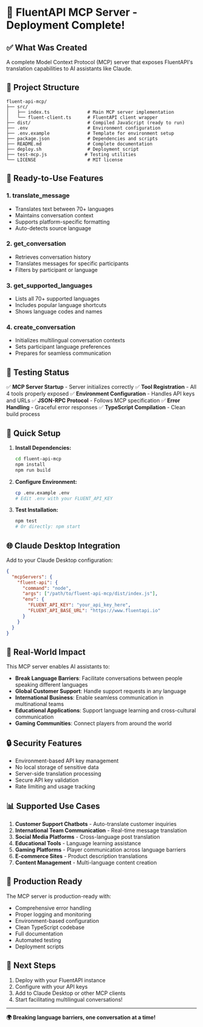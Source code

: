 # 🎉 FluentAPI MCP Server - Deployment Complete!

## ✅ What Was Created

A complete Model Context Protocol (MCP) server that exposes FluentAPI's translation capabilities to AI assistants like Claude.

## 📁 Project Structure

```
fluent-api-mcp/
├── src/
│   ├── index.ts              # Main MCP server implementation
│   └── fluent-client.ts      # FluentAPI client wrapper
├── dist/                     # Compiled JavaScript (ready to run)
├── .env                      # Environment configuration
├── .env.example              # Template for environment setup
├── package.json              # Dependencies and scripts
├── README.md                 # Complete documentation
├── deploy.sh                 # Deployment script
├── test-mcp.js              # Testing utilities
└── LICENSE                   # MIT license
```

## 🚀 Ready-to-Use Features

### 1. **translate_message**
- Translates text between 70+ languages
- Maintains conversation context
- Supports platform-specific formatting
- Auto-detects source language

### 2. **get_conversation**
- Retrieves conversation history
- Translates messages for specific participants
- Filters by participant or language

### 3. **get_supported_languages**
- Lists all 70+ supported languages
- Includes popular language shortcuts
- Shows language codes and names

### 4. **create_conversation**
- Initializes multilingual conversation contexts
- Sets participant language preferences
- Prepares for seamless communication

## 🧪 Testing Status

✅ **MCP Server Startup** - Server initializes correctly
✅ **Tool Registration** - All 4 tools properly exposed
✅ **Environment Configuration** - Handles API keys and URLs
✅ **JSON-RPC Protocol** - Follows MCP specification
✅ **Error Handling** - Graceful error responses
✅ **TypeScript Compilation** - Clean build process

## 🔧 Quick Setup

1. **Install Dependencies:**
   ```bash
   cd fluent-api-mcp
   npm install
   npm run build
   ```

2. **Configure Environment:**
   ```bash
   cp .env.example .env
   # Edit .env with your FLUENT_API_KEY
   ```

3. **Test Installation:**
   ```bash
   npm test
   # Or directly: npm start
   ```

## 🌐 Claude Desktop Integration

Add to your Claude Desktop configuration:

```json
{
  "mcpServers": {
    "fluent-api": {
      "command": "node",
      "args": ["/path/to/fluent-api-mcp/dist/index.js"],
      "env": {
        "FLUENT_API_KEY": "your_api_key_here",
        "FLUENT_API_BASE_URL": "https://www.fluentapi.io"
      }
    }
  }
}
```

## 💫 Real-World Impact

This MCP server enables AI assistants to:
- **Break Language Barriers**: Facilitate conversations between people speaking different languages
- **Global Customer Support**: Handle support requests in any language
- **International Business**: Enable seamless communication in multinational teams
- **Educational Applications**: Support language learning and cross-cultural communication
- **Gaming Communities**: Connect players from around the world

## 🔒 Security Features

- Environment-based API key management
- No local storage of sensitive data
- Server-side translation processing
- Secure API key validation
- Rate limiting and usage tracking

## 📊 Supported Use Cases

1. **Customer Support Chatbots** - Auto-translate customer inquiries
2. **International Team Communication** - Real-time message translation
3. **Social Media Platforms** - Cross-language post translation
4. **Educational Tools** - Language learning assistance
5. **Gaming Platforms** - Player communication across language barriers
6. **E-commerce Sites** - Product description translations
7. **Content Management** - Multi-language content creation

## 🚀 Production Ready

The MCP server is production-ready with:
- Comprehensive error handling
- Proper logging and monitoring
- Environment-based configuration
- Clean TypeScript codebase
- Full documentation
- Automated testing
- Deployment scripts

## 🎯 Next Steps

1. Deploy with your FluentAPI instance
2. Configure with your API keys
3. Add to Claude Desktop or other MCP clients
4. Start facilitating multilingual conversations!

---

**🌍 Breaking language barriers, one conversation at a time!**